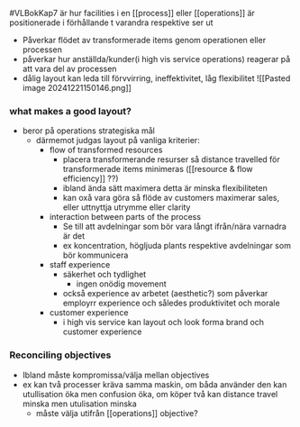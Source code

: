 #VLBokKap7
är hur facilities i en [[process]] eller [[operations]] är positionerade i förhållande t varandra respektive ser ut
- Påverkar flödet av transformerade items genom operationen eller processen
- påverkar hur anställda/kunder(i high vis service operations) reagerar på att vara del av processen
- dålig layout kan leda till förvvirring, ineffektivitet, låg flexibilitet
![[Pasted image 20241221150146.png]]

### what makes a good layout?
- beror på operations strategiska mål
	- därmemot judgas layout på vanliga kriterier:
		- flow of transformed resources
			- placera transformerande resurser så distance travelled för transformerade items minimeras ([[resource & flow efficiency]] ??)
			- ibland ända sätt maximera detta är minska flexibiliteten
			- kan oxå vara göra så flöde av customers maximerar sales, eller uttnyttja utrymme eller clarity
		- interaction between parts of the process
			- Se till att avdelningar som bör vara långt ifrån/nära varnadra är det
			- ex koncentration, högljuda plants respektive avdelningar som bör kommunicera
		- staff experience
			- säkerhet och tydlighet 
				- ingen onödig movement
			- också experience av arbetet (aesthetic?) som påverkar employrr experience och således produktivitet och morale
		- customer experience
			- i high vis service kan layout och look forma brand och customer experience

### Reconciling objectives
- Ibland måste kompromissa/välja mellan objectives
- ex kan två processer kräva samma maskin, om båda använder den kan utullisation öka men confusion öka, om köper två kan distance travel minska men utulisation minska
	- måste välja utifrån [[operations]] objective?




